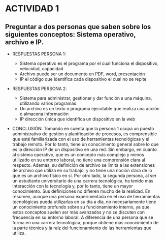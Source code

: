 # ACTIVIDAD 1
## Preguntar a dos personas que saben sobre los siguientes conceptos: Sistema operativo, archivo e IP.

- RESPUESTAS PERSONA 1:
    - Sistema operativo es el programa por el cual funciona el dispositivo, velocidad, capacidad
    - Archivo puede ser un documento en PDF, word, presentación
    - IP el código que identifica cada dispositivo el cual no se repite

- RESPUESTAS PERSONA 2:
    - Sistema para administrar, gestionar y dar función a una máquina, utilizando varios programas
    - Un archivo es un texto o programa ejecutable que realiza una acción o almacena información
    - IP dirección única que identifica un dispositivo en la web 

- CONCLUSIÓN:
Tomando en cuenta que la persona 1 ocupa un puesto administrativo de gestión y planificación de procesos, es comprensible que esté familiarizada con el uso de herramientas tecnológicas y el trabajo remoto. Por lo tanto, tiene un conocimiento general sobre lo que es la dirección IP de un dispositivo en una red. Sin embargo, en cuanto al sistema operativo, que es un concepto más complejo y menos utilizado en su entorno laboral, no tiene una comprensión clara al respecto. Además, su definición de archivo se limita a las extensiones de archivo que utiliza en su trabajo, y no tiene una noción clara de lo que es un archivo físico en sí.
Por otro lado, la segunda persona, al ser un estudiante universitario de una carrera tecnológica, ha tenido más interacción con la tecnología y, por lo tanto, tiene un mayor conocimiento. Sus definiciones no difieren mucho de la realidad.
En resumen, aunque una persona experimentada en el uso de herramientas tecnológicas pueda utilizarlas en su día a día, no necesariamente tiene un conocimiento profundo sobre su funcionamiento interno, ya que estos conceptos suelen ser más avanzados y no se discuten con frecuencia en su entorno laboral. A diferencia de una persona que se forma en una carrera tecnológica, porque obtiene más conocimiento de la parte técnica y la raíz del funcionamiento de las herramientas que utiliza.



